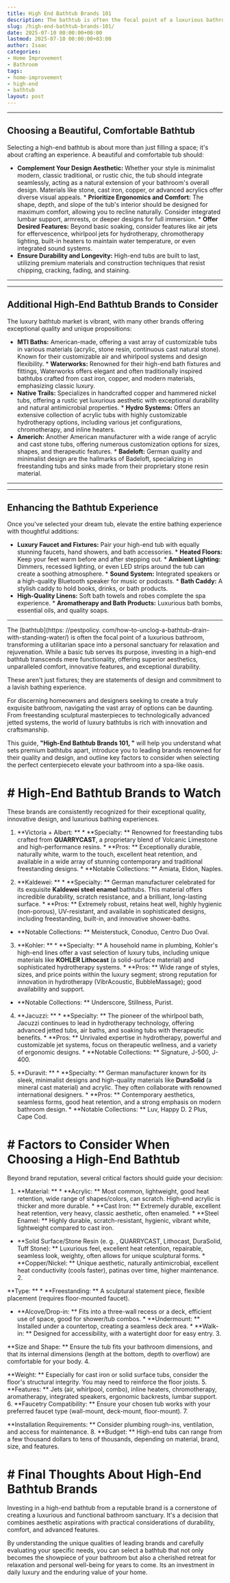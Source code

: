 ```yaml
---
title: High End Bathtub Brands 101
description: The bathtub is often the focal point of a luxurious bathroom, transforming a utilitarian space into a personal sanctuary for relaxation and rejuvenation.
slug: /high-end-bathtub-brands-101/
date: 2025-07-10 00:00:00+00:00
lastmod: 2025-07-10 00:00:00+03:00
author: Isaac
categories:
- Home Improvement
- Bathroom
tags:
- home-improvement
- high-end
- bathtub
layout: post
---
```

---
## Choosing a Beautiful, Comfortable Bathtub
Selecting a high-end bathtub is about more than just filling a space; it's about crafting an experience. A beautiful and comfortable tub should:
* **Complement Your Design Aesthetic:** Whether your style is minimalist modern, classic traditional, or rustic chic, the tub should integrate seamlessly, acting as a natural extension of your bathroom's overall design. Materials like stone, cast iron, copper, or advanced acrylics offer diverse visual appeals. * **Prioritize Ergonomics and Comfort:** The shape, depth, and slope of the tub's interior should be designed for maximum comfort, allowing you to recline naturally.
Consider integrated lumbar support, armrests, or deeper designs for full immersion. * **Offer Desired Features:** Beyond basic soaking, consider features like air jets for effervescence, whirlpool jets for hydrotherapy, chromotherapy lighting, built-in heaters to maintain water temperature, or even integrated sound systems.
* **Ensure Durability and Longevity:** High-end tubs are built to last, utilizing premium materials and construction techniques that resist chipping, cracking, fading, and staining.
---
---
## Additional High-End Bathtub Brands to Consider
The luxury bathtub market is vibrant, with many other brands offering exceptional quality and unique propositions:
* **MTI Baths:** American-made, offering a vast array of customizable tubs in various materials (acrylic, stone resin, continuous cast natural stone). Known for their customizable air and whirlpool systems and design flexibility. * **Waterworks:** Renowned for their high-end bath fixtures and fittings, Waterworks offers elegant and often traditionally inspired bathtubs crafted from cast iron, copper, and modern materials, emphasizing classic luxury.
* **Native Trails:** Specializes in handcrafted copper and hammered nickel tubs, offering a rustic yet luxurious aesthetic with exceptional durability and natural antimicrobial properties. * **Hydro Systems:** Offers an extensive collection of acrylic tubs with highly customizable hydrotherapy options, including various jet configurations, chromotherapy, and inline heaters.
* **Americh:** Another American manufacturer with a wide range of acrylic and cast stone tubs, offering numerous customization options for sizes, shapes, and therapeutic features. * **Badeloft:** German quality and minimalist design are the hallmarks of Badeloft, specializing in freestanding tubs and sinks made from their proprietary stone resin material.
---
---
## Enhancing the Bathtub Experience
Once you've selected your dream tub, elevate the entire bathing experience with thoughtful additions:
* **Luxury Faucet and Fixtures:** Pair your high-end tub with equally stunning faucets, hand showers, and bath accessories. * **Heated Floors:** Keep your feet warm before and after stepping out. * **Ambient Lighting:** Dimmers, recessed lighting, or even LED strips around the tub can create a soothing atmosphere. * **Sound System:** Integrated speakers or a high-quality Bluetooth speaker for music or podcasts. * **Bath Caddy:** A stylish caddy to hold books, drinks, or bath products.
* **High-Quality Linens:** Soft bath towels and robes complete the spa experience. * **Aromatherapy and Bath Products:** Luxurious bath bombs, essential oils, and quality soaps.
---

The [bathtub](https: //pestpolicy. com/how-to-unclog-a-bathtub-drain-with-standing-water/) is often the focal point of a luxurious bathroom, transforming a utilitarian space into a personal sanctuary for relaxation and rejuvenation. While a basic tub serves its purpose, investing in a high-end bathtub transcends mere functionality, offering superior aesthetics, unparalleled comfort, innovative features, and exceptional durability.

These aren't just fixtures; they are statements of design and commitment to a lavish bathing experience.

For discerning homeowners and designers seeking to create a truly exquisite bathroom, navigating the vast array of options can be daunting. From freestanding sculptural masterpieces to technologically advanced jetted systems, the world of luxury bathtubs is rich with innovation and craftsmanship.

This guide, **"High-End Bathtub Brands 101, "** will help you understand what sets premium bathtubs apart, introduce you to leading brands renowned for their quality and design, and outline key factors to consider when selecting the perfect centerpieceto elevate your bathroom into a spa-like oasis.

# # High-End Bathtub Brands to Watch

These brands are consistently recognized for their exceptional quality, innovative design, and luxurious bathing experiences.

1. **Victoria + Albert: ** * **Specialty: ** Renowned for freestanding tubs crafted from **QUARRYCAST**, a proprietary blend of Volcanic Limestone and high-performance resins. * **Pros: ** Exceptionally durable, naturally white, warm to the touch, excellent heat retention, and available in a wide array of stunning contemporary and traditional freestanding designs. * **Notable Collections: ** Amiata, Eldon, Naples.

2. **Kaldewei: ** * **Specialty: ** German manufacturer celebrated for its exquisite **Kaldewei steel enamel** bathtubs. This material offers incredible durability, scratch resistance, and a brilliant, long-lasting surface. * **Pros: ** Extremely robust, retains heat well, highly hygienic (non-porous), UV-resistant, and available in sophisticated designs, including freestanding, built-in, and innovative shower-baths.

* **Notable Collections: ** Meisterstuck, Conoduo, Centro Duo Oval.

3. **Kohler: ** * **Specialty: ** A household name in plumbing, Kohler's high-end lines offer a vast selection of luxury tubs, including unique materials like **KOHLER Lithocast** (a solid-surface material) and sophisticated hydrotherapy systems. * **Pros: ** Wide range of styles, sizes, and price points within the luxury segment; strong reputation for innovation in hydrotherapy (VibrAcoustic, BubbleMassage); good availability and support.

* **Notable Collections: ** Underscore, Stillness, Purist.

4. **Jacuzzi: ** * **Specialty: ** The pioneer of the whirlpool bath, Jacuzzi continues to lead in hydrotherapy technology, offering advanced jetted tubs, air baths, and soaking tubs with therapeutic benefits. * **Pros: ** Unrivaled expertise in hydrotherapy, powerful and customizable jet systems, focus on therapeutic wellness, and a variety of ergonomic designs. * **Notable Collections: ** Signature, J-500, J-400.

5. **Duravit: ** * **Specialty: ** German manufacturer known for its sleek, minimalist designs and high-quality materials like **DuraSolid** (a mineral cast material) and acrylic. They often collaborate with renowned international designers. * **Pros: ** Contemporary aesthetics, seamless forms, good heat retention, and a strong emphasis on modern bathroom design. * **Notable Collections: ** Luv, Happy D. 2 Plus, Cape Cod.

# # Factors to Consider When Choosing a High-End Bathtub

Beyond brand reputation, several critical factors should guide your decision:

1. **Material: ** * **Acrylic: ** Most common, lightweight, good heat retention, wide range of shapes/colors, can scratch. High-end acrylic is thicker and more durable. * **Cast Iron: ** Extremely durable, excellent heat retention, very heavy, classic aesthetic, often enameled. * **Steel Enamel: ** Highly durable, scratch-resistant, hygienic, vibrant white, lightweight compared to cast iron.

* **Solid Surface/Stone Resin (e. g. , QUARRYCAST, Lithocast, DuraSolid, Tuff Stone): ** Luxurious feel, excellent heat retention, repairable, seamless look, weighty, often allows for unique sculptural forms. * **Copper/Nickel: ** Unique aesthetic, naturally antimicrobial, excellent heat conductivity (cools faster), patinas over time, higher maintenance. 2.

**Type: ** * **Freestanding: ** A sculptural statement piece, flexible placement (requires floor-mounted faucet).

* **Alcove/Drop-in: ** Fits into a three-wall recess or a deck, efficient use of space, good for shower/tub combos. * **Undermount: ** Installed under a countertop, creating a seamless deck area. * **Walk-in: ** Designed for accessibility, with a watertight door for easy entry. 3.

**Size and Shape: ** Ensure the tub fits your bathroom dimensions, and that its internal dimensions (length at the bottom, depth to overflow) are comfortable for your body. 4.

**Weight: ** Especially for cast iron or solid surface tubs, consider the floor's structural integrity. You may need to reinforce the floor joists. 5. **Features: ** Jets (air, whirlpool, combo), inline heaters, chromotherapy, aromatherapy, integrated speakers, ergonomic backrests, lumbar support. 6. **Faucetry Compatibility: ** Ensure your chosen tub works with your preferred faucet type (wall-mount, deck-mount, floor-mount). 7.

**Installation Requirements: ** Consider plumbing rough-ins, ventilation, and access for maintenance. 8. **Budget: ** High-end tubs can range from a few thousand dollars to tens of thousands, depending on material, brand, size, and features.

# # Final Thoughts About High-End Bathtub Brands

Investing in a high-end bathtub from a reputable brand is a cornerstone of creating a luxurious and functional bathroom sanctuary. It's a decision that combines aesthetic aspirations with practical considerations of durability, comfort, and advanced features.

By understanding the unique qualities of leading brands and carefully evaluating your specific needs, you can select a bathtub that not only becomes the showpiece of your bathroom but also a cherished retreat for relaxation and personal well-being for years to come. Its an investment in daily luxury and the enduring value of your home.
